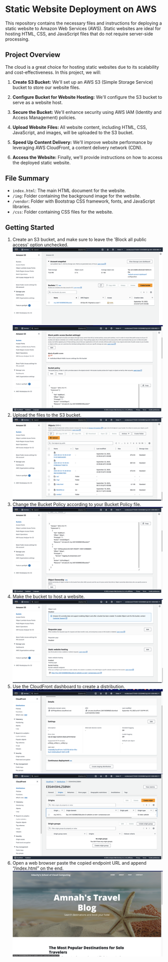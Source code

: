 # Static Website Deployment on AWS

This repository contains the necessary files and instructions for deploying a static website to Amazon Web Services (AWS). Static websites are ideal for hosting HTML, CSS, and JavaScript files that do not require server-side processing.

## Project Overview

The cloud is a great choice for hosting static websites due to its scalability and cost-effectiveness. In this project, we will:

1. **Create S3 Bucket:** We'll set up an AWS S3 (Simple Storage Service) bucket to store our website files.

2. **Configure Bucket for Website Hosting:** We'll configure the S3 bucket to serve as a website host.

3. **Secure the Bucket:** We'll enhance security using AWS IAM (Identity and Access Management) policies.

4. **Upload Website Files:** All website content, including HTML, CSS, JavaScript, and images, will be uploaded to the S3 bucket.

5. **Speed Up Content Delivery:** We'll improve website performance by leveraging AWS CloudFront, a content delivery network (CDN).

6. **Access the Website:** Finally, we'll provide instructions on how to access the deployed static website.

## File Summary

- `index.html`: The main HTML document for the website.
- `/img`: Folder containing the background image for the website.
- `/vendor`: Folder with Bootstrap CSS framework, fonts, and JavaScript libraries.
- `/css`: Folder containing CSS files for the website.

## Getting Started
1. Create an S3 bucket, and make sure to leave the 'Block all public access' option unchecked.
   ![Create S3 bucket](./images/S3.png)
   ![Block all public access](./images/off%20block%20access.png)
3. Upload the files to the S3 bucket.
![Upload S3 bucket](./images/s3%20bucket%20-%20all%20files.png)
5. Change the Bucket Policy according to your Bucket Policy file.
   ![Policy](./images/Policy.png)
6. Make the bucket to host a website.
   ![Hosting](./images/static%20website%20hosting.png) 
7. Use the CloudFront dashboard to create a distribution.
   ![CloudFront](./images/CloudFront.png)
   ![Domain](./images/domain.png)
8. Open a web browser paste the copied endpoint URL and append “/index.html” on the end.
   ![Web app](./images/Web%20app.png) 

